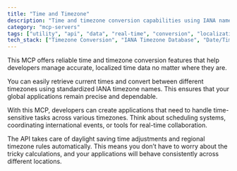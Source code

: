 ```yaml
---
title: "Time and Timezone"
description: "Time and timezone conversion capabilities using IANA names for accurate, localized time-based functionality in applications."
category: "mcp-servers"
tags: ["utility", "api", "data", "real-time", "conversion", "localization", "scheduling", "daylight saving"]
tech_stack: ["Timezone Conversion", "IANA Timezone Database", "Date/Time APIs", "Internationalization", "Real-time Collaboration Tools"]
---
```


This MCP offers reliable time and timezone conversion features that help developers manage accurate, localized time data no matter where they are. 

You can easily retrieve current times and convert between different timezones using standardized IANA timezone names. This ensures that your global applications remain precise and dependable.

With this MCP, developers can create applications that need to handle time-sensitive tasks across various timezones. Think about scheduling systems, coordinating international events, or tools for real-time collaboration.

The API takes care of daylight saving time adjustments and regional timezone rules automatically. This means you don’t have to worry about the tricky calculations, and your applications will behave consistently across different locations.